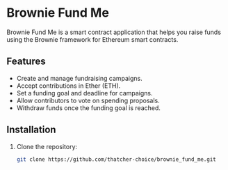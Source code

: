 
# Brownie Fund Me

Brownie Fund Me is a smart contract application that helps you raise funds using the Brownie framework for Ethereum smart contracts.

## Features

- Create and manage fundraising campaigns.
- Accept contributions in Ether (ETH).
- Set a funding goal and deadline for campaigns.
- Allow contributors to vote on spending proposals.
- Withdraw funds once the funding goal is reached.

## Installation

1. Clone the repository:

   ```bash
   git clone https://github.com/thatcher-choice/brownie_fund_me.git

